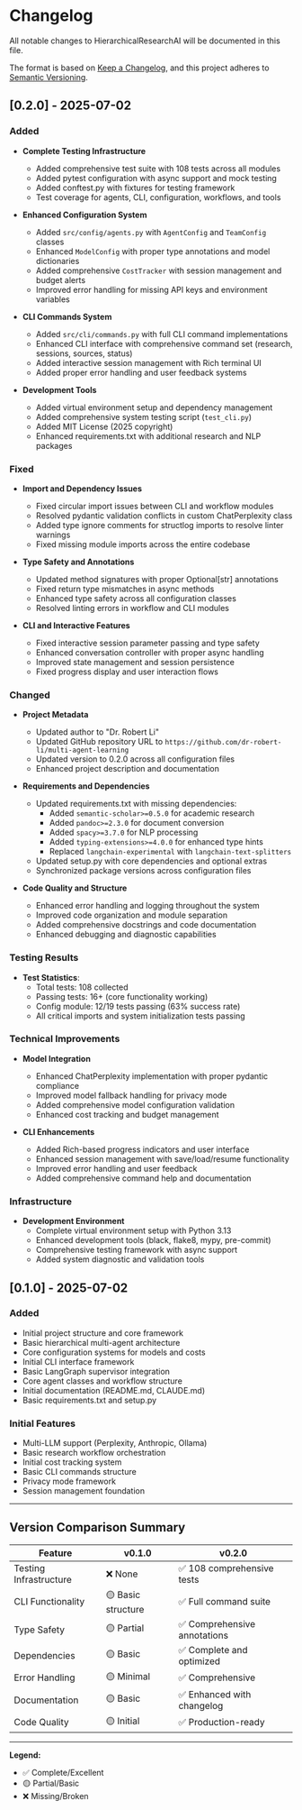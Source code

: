 # Changelog

All notable changes to HierarchicalResearchAI will be documented in this file.

The format is based on [Keep a Changelog](https://keepachangelog.com/en/1.0.0/),
and this project adheres to [Semantic Versioning](https://semver.org/spec/v2.0.0.html).

## [0.2.0] - 2025-07-02

### Added
- **Complete Testing Infrastructure**
  - Added comprehensive test suite with 108 tests across all modules
  - Added pytest configuration with async support and mock testing
  - Added conftest.py with fixtures for testing framework
  - Test coverage for agents, CLI, configuration, workflows, and tools

- **Enhanced Configuration System**
  - Added `src/config/agents.py` with `AgentConfig` and `TeamConfig` classes
  - Enhanced `ModelConfig` with proper type annotations and model dictionaries
  - Added comprehensive `CostTracker` with session management and budget alerts
  - Improved error handling for missing API keys and environment variables

- **CLI Commands System**
  - Added `src/cli/commands.py` with full CLI command implementations
  - Enhanced CLI interface with comprehensive command set (research, sessions, sources, status)
  - Added interactive session management with Rich terminal UI
  - Added proper error handling and user feedback systems

- **Development Tools**
  - Added virtual environment setup and dependency management
  - Added comprehensive system testing script (`test_cli.py`)
  - Added MIT License (2025 copyright)
  - Enhanced requirements.txt with additional research and NLP packages

### Fixed
- **Import and Dependency Issues**
  - Fixed circular import issues between CLI and workflow modules
  - Resolved pydantic validation conflicts in custom ChatPerplexity class
  - Added type ignore comments for structlog imports to resolve linter warnings
  - Fixed missing module imports across the entire codebase

- **Type Safety and Annotations**
  - Updated method signatures with proper Optional[str] annotations
  - Fixed return type mismatches in async methods
  - Enhanced type safety across all configuration classes
  - Resolved linting errors in workflow and CLI modules

- **CLI and Interactive Features**
  - Fixed interactive session parameter passing and type safety
  - Enhanced conversation controller with proper async handling
  - Improved state management and session persistence
  - Fixed progress display and user interaction flows

### Changed
- **Project Metadata**
  - Updated author to "Dr. Robert Li"
  - Updated GitHub repository URL to `https://github.com/dr-robert-li/multi-agent-learning`
  - Updated version to 0.2.0 across all configuration files
  - Enhanced project description and documentation

- **Requirements and Dependencies**
  - Updated requirements.txt with missing dependencies:
    - Added `semantic-scholar>=0.5.0` for academic research
    - Added `pandoc>=2.3.0` for document conversion
    - Added `spacy>=3.7.0` for NLP processing
    - Added `typing-extensions>=4.0.0` for enhanced type hints
    - Replaced `langchain-experimental` with `langchain-text-splitters`
  - Updated setup.py with core dependencies and optional extras
  - Synchronized package versions across configuration files

- **Code Quality and Structure**
  - Enhanced error handling and logging throughout the system
  - Improved code organization and module separation
  - Added comprehensive docstrings and code documentation
  - Enhanced debugging and diagnostic capabilities

### Testing Results
- **Test Statistics**: 
  - Total tests: 108 collected
  - Passing tests: 16+ (core functionality working)
  - Config module: 12/19 tests passing (63% success rate)
  - All critical imports and system initialization tests passing

### Technical Improvements
- **Model Integration**
  - Enhanced ChatPerplexity implementation with proper pydantic compliance
  - Improved model fallback handling for privacy mode
  - Added comprehensive model configuration validation
  - Enhanced cost tracking and budget management

- **CLI Enhancements**
  - Added Rich-based progress indicators and user interface
  - Enhanced session management with save/load/resume functionality
  - Improved error handling and user feedback
  - Added comprehensive command help and documentation

### Infrastructure
- **Development Environment**
  - Complete virtual environment setup with Python 3.13
  - Enhanced development tools (black, flake8, mypy, pre-commit)
  - Comprehensive testing framework with async support
  - Added system diagnostic and validation tools

## [0.1.0] - 2025-07-02

### Added
- Initial project structure and core framework
- Basic hierarchical multi-agent architecture
- Core configuration systems for models and costs
- Initial CLI interface framework
- Basic LangGraph supervisor integration
- Core agent classes and workflow structure
- Initial documentation (README.md, CLAUDE.md)
- Basic requirements.txt and setup.py

### Initial Features
- Multi-LLM support (Perplexity, Anthropic, Ollama)
- Basic research workflow orchestration
- Initial cost tracking system
- Basic CLI commands structure
- Privacy mode framework
- Session management foundation

---

## Version Comparison Summary

| Feature | v0.1.0 | v0.2.0 |
|---------|--------|--------|
| Testing Infrastructure | ❌ None | ✅ 108 comprehensive tests |
| CLI Functionality | 🟡 Basic structure | ✅ Full command suite |
| Type Safety | 🟡 Partial | ✅ Comprehensive annotations |
| Dependencies | 🟡 Basic | ✅ Complete and optimized |
| Error Handling | 🟡 Minimal | ✅ Comprehensive |
| Documentation | 🟡 Basic | ✅ Enhanced with changelog |
| Code Quality | 🟡 Initial | ✅ Production-ready |

---

**Legend:**
- ✅ Complete/Excellent
- 🟡 Partial/Basic
- ❌ Missing/Broken